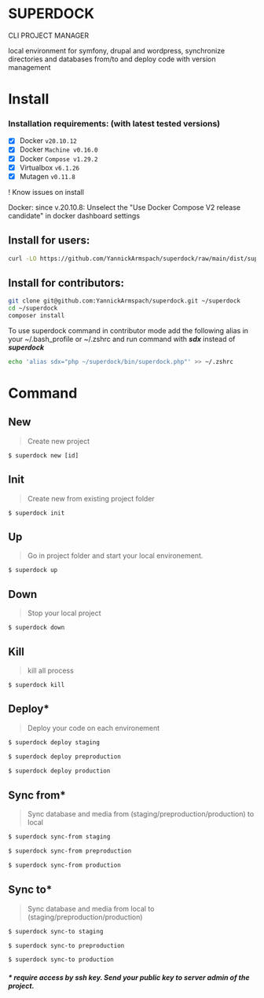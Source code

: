 # SUPERDOCK
CLI PROJECT MANAGER
 
local environment for symfony, drupal and wordpress, synchronize directories and databases from/to and deploy code with version management

# Install

### Installation requirements: (with latest tested versions) 

  - [x] Docker ```v20.10.12```
  - [x] Docker ```Machine v0.16.0```
  - [x] Docker ```Compose v1.29.2```
  - [x] Virtualbox ```v6.1.26```
  - [x] Mutagen ```v0.11.8```
  
! Know issues on install

Docker: since v.20.10.8: Unselect the "Use Docker Compose V2 release candidate" in docker dashboard settings

## Install for users:
```sh
curl -LO https://github.com/YannickArmspach/superdock/raw/main/dist/superdock.phar && mv superdock.phar /usr/local/bin/superdock && chmod +x /usr/local/bin/superdock && superdock core install
```

## Install for contributors:
```sh
git clone git@github.com:YannickArmspach/superdock.git ~/superdock
cd ~/superdock
composer install
```

To use superdock command in contributor mode add the following alias in your ~/.bash_profile or ~/.zshrc and run command with ***sdx*** instead of ***superdock***

```sh
echo 'alias sdx="php ~/superdock/bin/superdock.php"' >> ~/.zshrc
```

# Command

## New
> Create new project
```
$ superdock new [id]
```

## Init
> Create new from existing project folder
```
$ superdock init
```

## Up
> Go in project folder and start your local environement. 
```
$ superdock up
```

## Down
> Stop your local project
```
$ superdock down
```

## Kill
> kill all process
```
$ superdock kill
```

## Deploy*
> Deploy your code on each environement
```sh
$ superdock deploy staging

$ superdock deploy preproduction

$ superdock deploy production
```

## Sync from*
> Sync database and media from (staging/preproduction/production) to local
```sh
$ superdock sync-from staging

$ superdock sync-from preproduction

$ superdock sync-from production
```

## Sync to*
> Sync database and media from local to (staging/preproduction/production)
```sh
$ superdock sync-to staging

$ superdock sync-to preproduction

$ superdock sync-to production
```

##### * require access by ssh key. Send your public key to server admin of the project.

